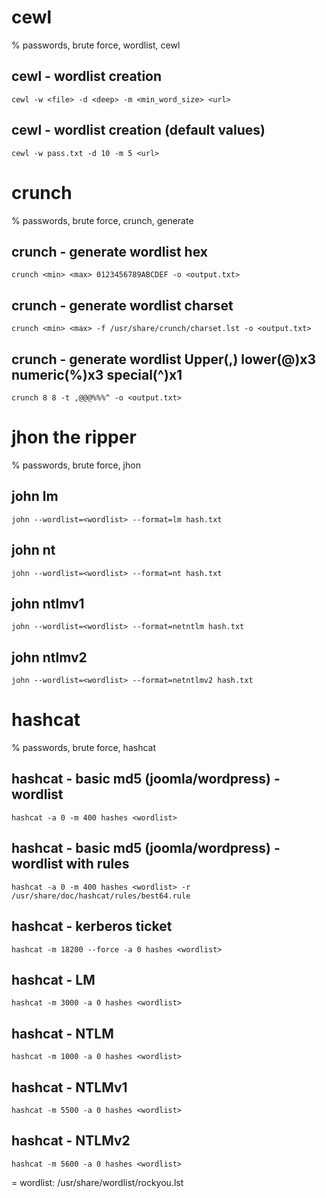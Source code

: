 # cewl

% passwords, brute force, wordlist, cewl

## cewl - wordlist creation
```
cewl -w <file> -d <deep> -m <min_word_size> <url>
```

## cewl - wordlist creation (default values)
```
cewl -w pass.txt -d 10 -m 5 <url>
```

# crunch

% passwords, brute force, crunch, generate

## crunch - generate wordlist hex
```
crunch <min> <max> 0123456789ABCDEF -o <output.txt>
```

## crunch - generate wordlist charset
```
crunch <min> <max> -f /usr/share/crunch/charset.lst -o <output.txt>
```

## crunch - generate wordlist Upper(,) lower(@)x3 numeric(%)x3 special(^)x1
```
crunch 8 8 -t ,@@@%%%^ -o <output.txt>
```

# jhon the ripper

% passwords, brute force, jhon

## john lm
```
john --wordlist=<wordlist> --format=lm hash.txt
```

## john nt
```
john --wordlist=<wordlist> --format=nt hash.txt
```

## john ntlmv1
```
john --wordlist=<wordlist> --format=netntlm hash.txt
```

## john ntlmv2
```
john --wordlist=<wordlist> --format=netntlmv2 hash.txt
```

# hashcat

% passwords, brute force, hashcat

## hashcat - basic md5 (joomla/wordpress) - wordlist
```
hashcat -a 0 -m 400 hashes <wordlist>
```

## hashcat - basic md5 (joomla/wordpress) - wordlist with rules
```
hashcat -a 0 -m 400 hashes <wordlist> -r /usr/share/doc/hashcat/rules/best64.rule 
```

## hashcat - kerberos ticket
```
hashcat -m 18200 --force -a 0 hashes <wordlist> 
```

## hashcat - LM
```
hashcat -m 3000 -a 0 hashes <wordlist> 
```

## hashcat - NTLM
```
hashcat -m 1000 -a 0 hashes <wordlist> 
```

## hashcat - NTLMv1
```
hashcat -m 5500 -a 0 hashes <wordlist> 
```

## hashcat - NTLMv2
```
hashcat -m 5600 -a 0 hashes <wordlist> 
```

= wordlist: /usr/share/wordlist/rockyou.lst
